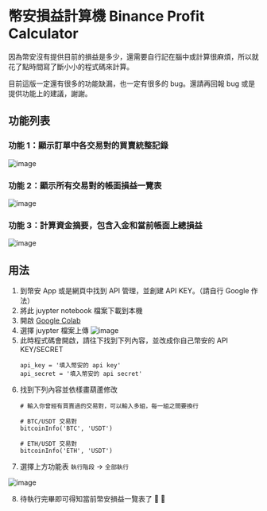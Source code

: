 # 幣安損益計算機 Binance Profit Calculator
因為幣安沒有提供目前的損益是多少，還需要自行記在腦中或計算很麻煩，所以就花了點時間寫了斷小小的程式碼來計算。

目前這版一定還有很多的功能缺漏，也一定有很多的 bug。還請再回報 bug 或是提供功能上的建議，謝謝。

## 功能列表
### 功能 1：顯示訂單中各交易對的買賣統整記錄

![image](https://user-images.githubusercontent.com/229322/145531544-db7849b6-0f4b-46fe-bc66-fec59fa6d05a.png)

### 功能 2：顯示所有交易對的帳面損益一覽表

![image](https://user-images.githubusercontent.com/229322/145531651-7ea5ac56-ca67-4925-b2cf-ee105b79ad7a.png)

### 功能 3：計算資金摘要，包含入金和當前帳面上總損益

![image](https://user-images.githubusercontent.com/229322/145531825-5aa88452-f557-4503-aa76-284e630e242c.png)


## 用法
1. 到幣安 App 或是網頁中找到 API 管理，並創建 API KEY。（請自行 Google 作法）
2. 將此 juypter notebook 檔案下載到本機
3. 開啟 [Google Colab](https://colab.research.google.com/)
4. 選擇 juypter 檔案上傳
![image](https://user-images.githubusercontent.com/229322/145533330-d1835d20-678f-4d81-bbe6-915d54436011.png)
5. 此時程式碼會開啟，請往下找到下列內容，並改成你自己幣安的 API KEY/SECRET
    ```
    api_key = '填入幣安的 api key'
    api_secret = '填入幣安的 api secret'
    ```
6. 找到下列內容並依樣畫葫蘆修改
    ```
    # 輸入你曾經有買賣過的交易對，可以輸入多組，每一組之間要換行

    # BTC/USDT 交易對
    bitcoinInfo('BTC', 'USDT')

    # ETH/USDT 交易對
    bitcoinInfo('ETH', 'USDT')
    ```
7. 選擇上方功能表 `執行階段` -> `全部執行`

![image](https://user-images.githubusercontent.com/229322/145533645-0e59c025-82e1-44c2-af3b-1086fc18e0aa.png)

8. 待執行完畢即可得知當前幣安損益一覽表了 💪 💯   
